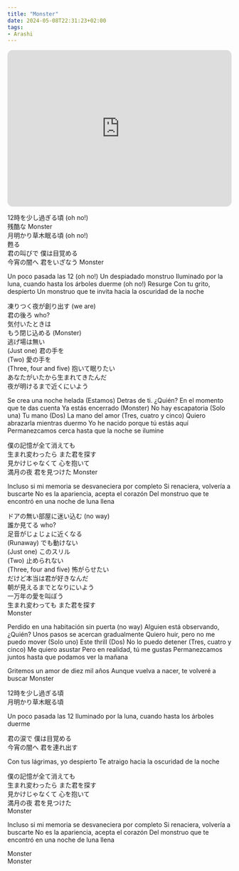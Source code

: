 ```yaml
---
title: "Monster"
date: 2024-05-08T22:31:23+02:00
tags:
- Arashi
---
```


<iframe style="border-radius:12px" src="https://open.spotify.com/embed/track/7jqRTdBUqNhJaI0fKdOClO?utm_source=generator&theme=0" width="100%" height="352" frameBorder="0" allowfullscreen="" allow="autoplay; clipboard-write; encrypted-media; fullscreen; picture-in-picture" loading="lazy"></iframe>


12時を少し過ぎる頃 (oh no!)  
残酷な Monster  
月明かり草木眠る頃 (oh no!)   
甦る  
君の叫びで 僕は目覚める  
今宵の闇へ 君をいざなう Monster

Un poco pasada las 12 (oh no!)
Un despiadado monstruo
Iluminado por la luna, cuando hasta los árboles duerme (oh no!)
Resurge
Con tu grito, despierto 
Un monstruo que te invita hacia la oscuridad de la noche

凍りつく夜が創り出す (we are)  
君の後ろ who?  
気付いたときは  
もう閉じ込める (Monster)  
逃げ場は無い  
(Just one) 君の手を   
(Two) 愛の手を  
(Three, four and five) 抱いて眠りたい  
あなたがいたから生まれてきたんだ  
夜が明けるまで近くにいよう

Se crea una noche helada (Estamos)
Detras de ti. ¿Quién?
En el momento que te das cuenta
Ya estás encerrado (Monster)
No hay escapatoria
(Solo una) Tu mano
(Dos) La mano del amor
(Tres, cuatro y cinco) Quiero abrazarla mientras duermo
Yo he nacido porque tú estás aquí
Permanezcamos cerca hasta que la noche se ilumine

僕の記憶が全て消えても  
生まれ変わったら また君を探す  
見かけじゃなくて 心を抱いて  
満月の夜 君を見つけた Monster

Incluso si mi memoria se desvaneciera por completo
Si renaciera, volvería a buscarte
No es la apariencia, acepta el corazón
Del monstruo que te encontró en una noche de luna llena

ドアの無い部屋に迷い込む (no way)  
誰か見てる who?  
足音がじょじょに近くなる  
(Runaway) でも動けない  
(Just one) このスリル  
(Two) 止められない  
(Three, four and five) 怖がらせたい  
だけど本当は君が好きなんだ  
朝が見えるまでとなりにいよう  
一万年の愛を叫ぼう  
生まれ変わっても また君を探す  
Monster

Perdido en una habitación sin puerta (no way)
Alguien está observando, ¿Quién?
Unos pasos se acercan gradualmente
Quiero huir, pero no me puedo mover
(Solo uno) Este thrill
(Dos) No lo puedo detener
(Tres, cuatro y cinco) Me quiero asustar
Pero en realidad, tú me gustas
Permanezcamos juntos hasta que podamos ver la mañana

Gritemos un amor de diez mil años
Aunque vuelva a nacer, te volveré a buscar
Monster

12時を少し過ぎる頃  
月明かり草木眠る頃

Un poco pasada las 12
Iluminado por la luna, cuando hasta los árboles duerme 

君の涙で 僕は目覚める  
今宵の闇へ 君を連れ出す  

Con tus lágrimas, yo despierto
Te atraigo hacia la oscuridad de la noche

僕の記憶が全て消えても  
生まれ変わったら また君を探す  
見かけじゃなくて 心を抱いて  
満月の夜 君を見つけた   
Monster

Incluso si mi memoria se desvaneciera por completo
Si renaciera, volvería a buscarte
No es la apariencia, acepta el corazón
Del monstruo que te encontró en una noche de luna llena

Monster  
Monster
